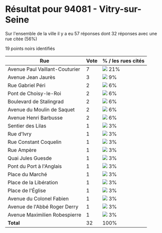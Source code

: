 # Résultat pour 94081 - Vitry-sur-Seine

Sur l'ensemble de la ville il y a eu 57 réponses dont 32 réponses avec une rue citée (56%)

19 points noirs identifiés

| Rue | Vote | % / les rues cités|
|-----|------|-------------------|
| Avenue Paul Vaillant-Couturier | 7 | <img src="../../img/bar_21.gif" />&nbsp;21%|
| Avenue Jean Jaurès | 3 | <img src="../../img/bar_9.gif" />&nbsp;9%|
| Rue Gabriel Péri | 2 | <img src="../../img/bar_6.gif" />&nbsp;6%|
| Pont de Choisy-le-Roi | 2 | <img src="../../img/bar_6.gif" />&nbsp;6%|
| Boulevard de Stalingrad | 2 | <img src="../../img/bar_6.gif" />&nbsp;6%|
| Avenue du Moulin de Saquet | 2 | <img src="../../img/bar_6.gif" />&nbsp;6%|
| Avenue Henri Barbusse | 2 | <img src="../../img/bar_6.gif" />&nbsp;6%|
| Sentier des Lilas | 1 | <img src="../../img/bar_3.gif" />&nbsp;3%|
| Rue d'Ivry | 1 | <img src="../../img/bar_3.gif" />&nbsp;3%|
| Rue Constant Coquelin | 1 | <img src="../../img/bar_3.gif" />&nbsp;3%|
| Rue Ampère | 1 | <img src="../../img/bar_3.gif" />&nbsp;3%|
| Quai Jules Guesde | 1 | <img src="../../img/bar_3.gif" />&nbsp;3%|
| Pont du Port à l'Anglais | 1 | <img src="../../img/bar_3.gif" />&nbsp;3%|
| Place du Marché | 1 | <img src="../../img/bar_3.gif" />&nbsp;3%|
| Place de la Libération | 1 | <img src="../../img/bar_3.gif" />&nbsp;3%|
| Place de l'Église | 1 | <img src="../../img/bar_3.gif" />&nbsp;3%|
| Avenue du Colonel Fabien | 1 | <img src="../../img/bar_3.gif" />&nbsp;3%|
| Avenue de l'Abbé Roger Derry | 1 | <img src="../../img/bar_3.gif" />&nbsp;3%|
| Avenue Maximilien Robespierre | 1 | <img src="../../img/bar_3.gif" />&nbsp;3%|
| **Total** | 32 | 100%|
